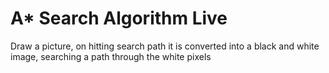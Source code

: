 # A* Search Algorithm Live
Draw a picture, on hitting search path it is converted into a black and white image, searching a path through the white pixels
